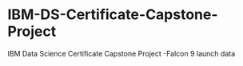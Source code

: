 # IBM-DS-Certificate-Capstone-Project
IBM Data Science Certificate Capstone Project -Falcon 9 launch data

